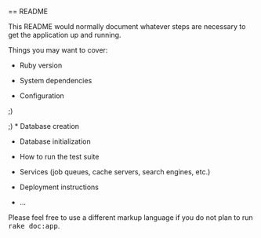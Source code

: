 == README

This README would normally document whatever steps are necessary to get the
application up and running.

Things you may want to cover:

* Ruby version

* System dependencies

* Configuration
<p>;)</p>
;)
* Database creation

* Database initialization

* How to run the test suite

* Services (job queues, cache servers, search engines, etc.)

* Deployment instructions

* ...


Please feel free to use a different markup language if you do not plan to run
<tt>rake doc:app</tt>.
